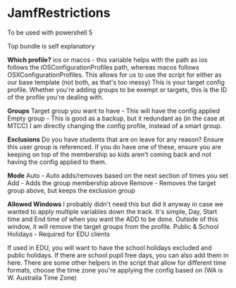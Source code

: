 # JamfRestrictions
To be used with powershell 5

Top bundle is self explanatory

**Which profile?**
ios or macos - this variable helps with the path as ios follows the iOSConfigurationProfiles path, whereas macos follows OSXConfigurationProfiles. This allows for us to use the script for either as our base template (not both, as that's too messy)
This is your target config profile. Whether you're adding groups to be exempt or targets, this is the ID of the profile you're dealing with.

**Groups**
Target group you want to have - This will have the config applied
Empty group - This is good as a backup, but it redundant as (in the case at MTCC) I am directly changing the config profile, instead of a smart group.

**Exclusions**
Do you have students that are on leave for any reason? Ensure this user group is referenced. If you do have one of these, ensure you are keeping on top of the membership so kids aren't coming back and not having the config applied to them.

**Mode**
Auto - Auto adds/removes based on the next section of times you set
Add - Adds the group membership above
Remove - Removes the target group above, but keeps the exclusion group

**Allowed Windows**
I probably didn't need this but did it anyway in case we wanted to apply multiple variables down the track.
It's simple, Day, Start time and End time of when you want the ADD to be done. Outside of this window, it will remove the target groups from the profile.
Public & School Holidays - Required for EDU clients

If used in EDU, you will want to have the school holidays excluded and public holidays. If there are school pupil free days, you can also add them in here.
There are some other helpers in the script that allow for different time formats, choose the time zone you're applying the config based on (WA is W. Australia Time Zone)

